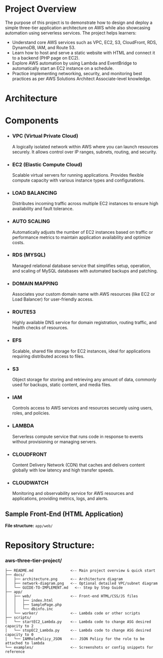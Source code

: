 # Project Overview 

The purpose of this project is to demonstrate how to design and deploy a simple three-tier application architecture on AWS while also showcasing automation using serverless services. The project helps learners:
- Understand core AWS services such as VPC, EC2, S3, CloudFront, RDS, DynamoDB, IAM, and Route 53.
- Learn how to host and serve a static website with HTML and connect it to a backend (PHP page on EC2).
- Explore AWS automation by using Lambda and EventBridge to automatically start an EC2 instance on a schedule.
- Practice implementing networking, security, and monitoring best practices as per AWS Solutions Architect Associate-level knowledge.

# Architecture


# Components 
- ### VPC (Virtual Private Cloud)
  A logically isolated network within AWS where you can launch resources securely. It allows control over IP ranges, subnets, routing, and security.
- ### EC2 (Elastic Compute Cloud)
  Scalable virtual servers for running applications. Provides flexible compute capacity with various instance types and configurations.
- ### LOAD BALANCING
  Distributes incoming traffic across multiple EC2 instances to ensure high availability and fault tolerance.
- ### AUTO SCALING
  Automatically adjusts the number of EC2 instances based on traffic or performance metrics to maintain application availability and optimize costs.
- ### RDS (MYSQL)
  Managed relational database service that simplifies setup, operation, and scaling of MySQL databases with automated backups and patching.
- ### DOMAIN MAPPING
  Associates your custom domain name with AWS resources (like EC2 or Load Balancer) for user-friendly access.
- ### ROUTE53
  Highly available DNS service for domain registration, routing traffic, and health checks of resources.
- ### EFS
  Scalable, shared file storage for EC2 instances, ideal for applications requiring distributed access to files.
- ### S3
  Object storage for storing and retrieving any amount of data, commonly used for backups, static content, and media files.
- ### IAM
  Controls access to AWS services and resources securely using users, roles, and policies.
- ### LAMBDA
  Serverless compute service that runs code in response to events without provisioning or managing servers.
- ### CLOUDFRONT
  Content Delivery Network (CDN) that caches and delivers content globally with low latency and high transfer speeds.
- ### CLOUDWATCH
  Monitoring and observability service for AWS resources and applications, providing metrics, logs, and alerts.


## Sample Front-End (HTML Application)

**File structure:** `app/web/`


# Repository Structure:

### aws-three-tier-project/
```
├── README.md                 <-- Main project overview & quick start
├── docs/
│   ├── architecture.png      <-- Architecture diagram
│   ├── network-diagram.png   <-- Optional detailed VPC/subnet diagram
│   └── GUIDE-TO-IMPLEMENT.md   <-- Step by Step Guide
├── app/
│   ├── web/                  <-- Front-end HTML/CSS/JS files
│   │   ├── index.html
│   │   ├── SamplePage.php
│   │   └── dbinfo.inc
│   └── worker/               <-- Lambda code or other scripts
├── scripts/
│   └── startEC2_Lambda.py    <-- Lambda code to change ASG desired capacity to 2
│   └── stopEC2_Lambda.py     <-- Lambda code to change ASG desired capacity to 0
│   └── IAMRolePolicy_JSON    <-- JSON Policy for the role to be attached to lambda
└── examples/                 <-- Screenshots or config snippets for reference
```
